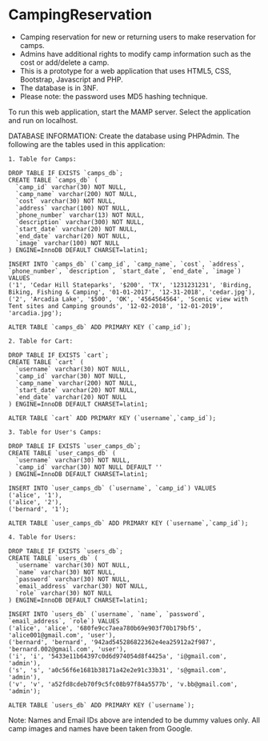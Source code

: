 # CampingReservation
- Camping reservation for new or returning users to make reservation for camps. 
- Admins have additional rights to modify camp information such as the cost or add/delete a camp. 
- This is a prototype for a web application that uses HTML5, CSS, Bootstrap, Javascript and PHP.
- The database is in 3NF.
- Please note: the password uses MD5 hashing technique.

To run this web application, start the MAMP server. Select the application and run on localhost. 

DATABASE INFORMATION:
Create the database using PHPAdmin. The following are the tables used in this application:

```
1. Table for Camps: 

DROP TABLE IF EXISTS `camps_db`;
CREATE TABLE `camps_db` (
  `camp_id` varchar(30) NOT NULL,
  `camp_name` varchar(200) NOT NULL,
  `cost` varchar(30) NOT NULL,
  `address` varchar(100) NOT NULL,
  `phone_number` varchar(13) NOT NULL,
  `description` varchar(300) NOT NULL,
  `start_date` varchar(20) NOT NULL,
  `end_date` varchar(20) NOT NULL,
  `image` varchar(100) NOT NULL
) ENGINE=InnoDB DEFAULT CHARSET=latin1;

INSERT INTO `camps_db` (`camp_id`, `camp_name`, `cost`, `address`, `phone_number`, `description`, `start_date`, `end_date`, `image`) VALUES
('1', 'Cedar Hill Stateparks', '$200', 'TX', '1231231231', 'Birding, Biking, Fishing & Camping', '01-01-2017', '12-31-2018', 'cedar.jpg'),
('2', 'Arcadia Lake', '$500', 'OK', '4564564564', 'Scenic view with Tent sites and Camping grounds', '12-02-2018', '12-01-2019', 'arcadia.jpg');

ALTER TABLE `camps_db` ADD PRIMARY KEY (`camp_id`);

2. Table for Cart:

DROP TABLE IF EXISTS `cart`;
CREATE TABLE `cart` (
  `username` varchar(30) NOT NULL,
  `camp_id` varchar(30) NOT NULL,
  `camp_name` varchar(200) NOT NULL,
  `start_date` varchar(20) NOT NULL,
  `end_date` varchar(20) NOT NULL
) ENGINE=InnoDB DEFAULT CHARSET=latin1;

ALTER TABLE `cart` ADD PRIMARY KEY (`username`,`camp_id`);  

3. Table for User's Camps:

DROP TABLE IF EXISTS `user_camps_db`;
CREATE TABLE `user_camps_db` (
  `username` varchar(30) NOT NULL,
  `camp_id` varchar(30) NOT NULL DEFAULT ''
) ENGINE=InnoDB DEFAULT CHARSET=latin1;

INSERT INTO `user_camps_db` (`username`, `camp_id`) VALUES
('alice', '1'),
('alice', '2'),
('bernard', '1');

ALTER TABLE `user_camps_db` ADD PRIMARY KEY (`username`,`camp_id`);

4. Table for Users:

DROP TABLE IF EXISTS `users_db`;
CREATE TABLE `users_db` (
  `username` varchar(30) NOT NULL,
  `name` varchar(30) NOT NULL,
  `password` varchar(30) NOT NULL,
  `email_address` varchar(30) NOT NULL,
  `role` varchar(30) NOT NULL
) ENGINE=InnoDB DEFAULT CHARSET=latin1;

INSERT INTO `users_db` (`username`, `name`, `password`, `email_address`, `role`) VALUES
('alice', 'alice', '680fe9cc7aea780b69e903f70b179bf5', 'alice001@gmail.com', 'user'),
('bernard', 'bernard', '942ad545286822362e4ea25912a2f987', 'bernard.002@gmail.com', 'user'),
('i', 'i', '5433e11b64397c0d6d974054d8f4425a', 'i@gmail.com', 'admin'),
('s', 's', 'a0c56f6e1681b38171a42e2e91c33b31', 's@gmail.com', 'admin'),
('v', 'v', 'a52fd8cdeb70f9c5fc08b97f84a5577b', 'v.bb@gmail.com', 'admin');

ALTER TABLE `users_db` ADD PRIMARY KEY (`username`);
```

Note: Names and Email IDs above are intended to be dummy values only. All camp images and names have been taken from Google.  
  
